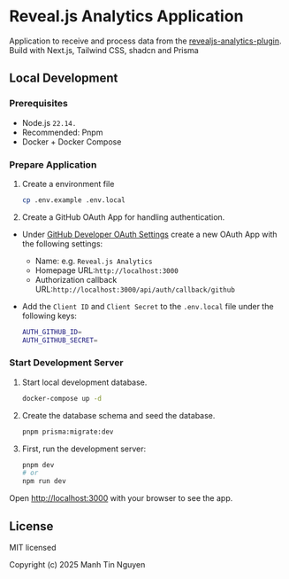 # Reveal.js Analytics Application

Application to receive and process data from the [revealjs-analytics-plugin](https://github.com/ManhTin/revealjs-analytics-plugin).
Build with Next.js, Tailwind CSS, shadcn and Prisma


## Local Development

### Prerequisites

- Node.js `22.14.`
- Recommended: Pnpm
- Docker + Docker Compose

### Prepare Application

1. Create a environment file

    ```bash
    cp .env.example .env.local
    ```

2. Create a GitHub OAuth App for handling authentication.
  - Under [GitHub Developer OAuth Settings](https://github.com/settings/developers)
  create a new OAuth App with the following settings:
    - Name: e.g. `Reveal.js Analytics`
    - Homepage URL:`http://localhost:3000`
    - Authorization callback URL:`http://localhost:3000/api/auth/callback/github`

  - Add the `Client ID` and `Client Secret` to the `.env.local` file under the following keys:
    ```bash
    AUTH_GITHUB_ID=
    AUTH_GITHUB_SECRET=
    ```

### Start Development Server

1. Start local development database.

    ```bash
    docker-compose up -d
    ```

2. Create the database schema and seed the database.

    ```bash
    pnpm prisma:migrate:dev
    ```

3. First, run the development server:

    ```bash
    pnpm dev
    # or
    npm run dev
    ```

Open [http://localhost:3000](http://localhost:3000) with your browser to see the app.

## License
MIT licensed

Copyright (c) 2025 Manh Tin Nguyen